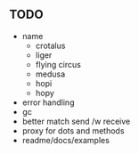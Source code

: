 ## TODO

- name
  - crotalus
  - liger
  - flying circus
  - medusa
  - hopi
  - hopy
- error handling
- gc
- better match send /w receive
- proxy for dots and methods
- readme/docs/examples
